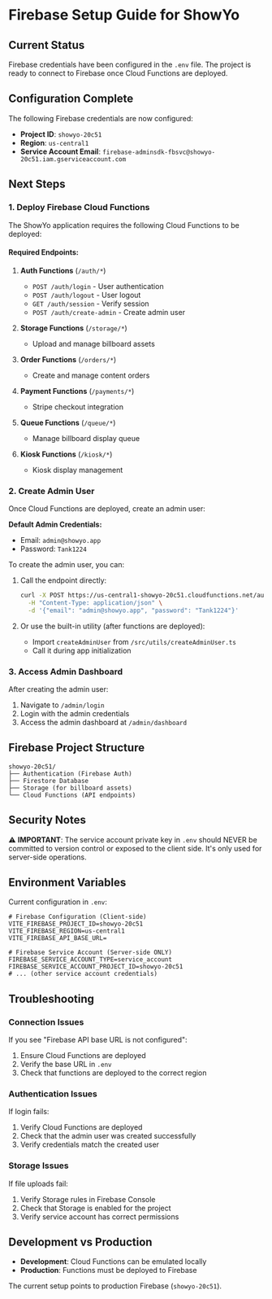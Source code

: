 # Firebase Setup Guide for ShowYo

## Current Status
Firebase credentials have been configured in the `.env` file. The project is ready to connect to Firebase once Cloud Functions are deployed.

## Configuration Complete

The following Firebase credentials are now configured:

- **Project ID**: `showyo-20c51`
- **Region**: `us-central1`
- **Service Account Email**: `firebase-adminsdk-fbsvc@showyo-20c51.iam.gserviceaccount.com`

## Next Steps

### 1. Deploy Firebase Cloud Functions

The ShowYo application requires the following Cloud Functions to be deployed:

#### Required Endpoints:

1. **Auth Functions** (`/auth/*`)
   - `POST /auth/login` - User authentication
   - `POST /auth/logout` - User logout
   - `GET /auth/session` - Verify session
   - `POST /auth/create-admin` - Create admin user

2. **Storage Functions** (`/storage/*`)
   - Upload and manage billboard assets

3. **Order Functions** (`/orders/*`)
   - Create and manage content orders

4. **Payment Functions** (`/payments/*`)
   - Stripe checkout integration

5. **Queue Functions** (`/queue/*`)
   - Manage billboard display queue

6. **Kiosk Functions** (`/kiosk/*`)
   - Kiosk display management

### 2. Create Admin User

Once Cloud Functions are deployed, create an admin user:

**Default Admin Credentials:**
- Email: `admin@showyo.app`
- Password: `Tank1224`

To create the admin user, you can:

1. Call the endpoint directly:
   ```bash
   curl -X POST https://us-central1-showyo-20c51.cloudfunctions.net/auth/create-admin \
     -H "Content-Type: application/json" \
     -d '{"email": "admin@showyo.app", "password": "Tank1224"}'
   ```

2. Or use the built-in utility (after functions are deployed):
   - Import `createAdminUser` from `/src/utils/createAdminUser.ts`
   - Call it during app initialization

### 3. Access Admin Dashboard

After creating the admin user:

1. Navigate to `/admin/login`
2. Login with the admin credentials
3. Access the admin dashboard at `/admin/dashboard`

## Firebase Project Structure

```
showyo-20c51/
├── Authentication (Firebase Auth)
├── Firestore Database
├── Storage (for billboard assets)
└── Cloud Functions (API endpoints)
```

## Security Notes

⚠️ **IMPORTANT**: The service account private key in `.env` should NEVER be committed to version control or exposed to the client side. It's only used for server-side operations.

## Environment Variables

Current configuration in `.env`:

```env
# Firebase Configuration (Client-side)
VITE_FIREBASE_PROJECT_ID=showyo-20c51
VITE_FIREBASE_REGION=us-central1
VITE_FIREBASE_API_BASE_URL=

# Firebase Service Account (Server-side ONLY)
FIREBASE_SERVICE_ACCOUNT_TYPE=service_account
FIREBASE_SERVICE_ACCOUNT_PROJECT_ID=showyo-20c51
# ... (other service account credentials)
```

## Troubleshooting

### Connection Issues

If you see "Firebase API base URL is not configured":
1. Ensure Cloud Functions are deployed
2. Verify the base URL in `.env`
3. Check that functions are deployed to the correct region

### Authentication Issues

If login fails:
1. Verify Cloud Functions are deployed
2. Check that the admin user was created successfully
3. Verify credentials match the created user

### Storage Issues

If file uploads fail:
1. Verify Storage rules in Firebase Console
2. Check that Storage is enabled for the project
3. Verify service account has correct permissions

## Development vs Production

- **Development**: Cloud Functions can be emulated locally
- **Production**: Functions must be deployed to Firebase

The current setup points to production Firebase (`showyo-20c51`).
